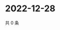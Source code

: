 # 2022-12-28

共 0 条

<!-- BEGIN WEIBO -->
<!-- 最后更新时间 Wed Dec 28 2022 09:06:49 GMT+0800 (China Standard Time) -->

<!-- END WEIBO -->
